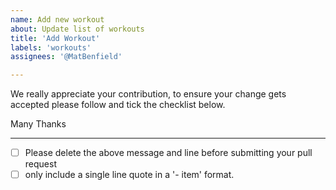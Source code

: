 ```yaml
---
name: Add new workout
about: Update list of workouts
title: 'Add Workout'
labels: 'workouts'
assignees: '@MatBenfield'

---
```


We really appreciate your contribution, to ensure your change gets accepted please follow and tick the checklist below.

Many Thanks

---

- [ ] Please delete the above message and line before submitting your pull request
- [ ] only include a single line quote in a '- item' format.

